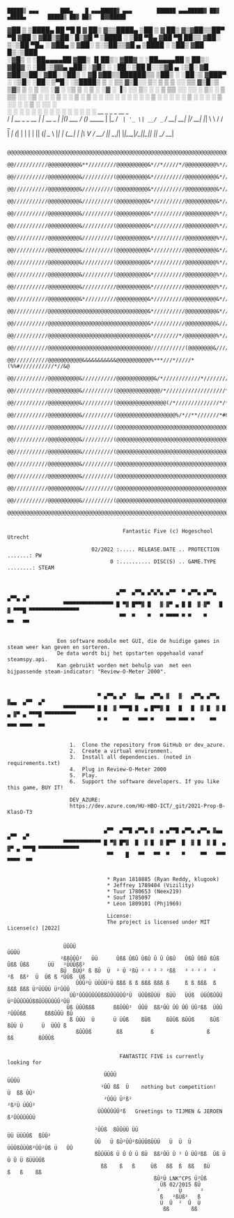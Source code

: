 
    █████▒ ▄▄▄       ███▄    █ ▄▄▄█████▓ ▄▄▄        ██████ ▄▄▄█████▓ ██▓ ▄████▄       █████▒ ██▓ ██▒   █▓▓█████ 
  ▓██   ▒ ▒████▄     ██ ▀█   █ ▓  ██▒ ▓▒▒████▄    ▒██    ▒ ▓  ██▒ ▓▒▓██▒▒██▀ ▀█     ▓██   ▒ ▓██▒▓██░   █▒▓█   ▀ 
  ▒████ ░ ▒██  ▀█▄  ▓██  ▀█ ██▒▒ ▓██░ ▒░▒██  ▀█▄  ░ ▓██▄   ▒ ▓██░ ▒░▒██▒▒▓█    ▄    ▒████ ░ ▒██▒ ▓██  █▒░▒███   
  ░▓█▒  ░ ░██▄▄▄▄██ ▓██▒  ▐▌██▒░ ▓██▓ ░ ░██▄▄▄▄██   ▒   ██▒░ ▓██▓ ░ ░██░▒▓▓▄ ▄██▒   ░▓█▒  ░ ░██░  ▒██ █░░▒▓█  ▄ 
  ░▒█░     ▓█   ▓██▒▒██░   ▓██░  ▒██▒ ░  ▓█   ▓██▒▒██████▒▒  ▒██▒ ░ ░██░▒ ▓███▀ ░   ░▒█░    ░██░   ▒▀█░  ░▒████▒
   ▒ ░     ▒▒   ▓▒█░░ ▒░   ▒ ▒   ▒ ░░    ▒▒   ▓▒█░▒ ▒▓▒ ▒ ░  ▒ ░░   ░▓  ░ ░▒ ▒  ░    ▒ ░    ░▓     ░ ▐░  ░░ ▒░ ░
   ░        ▒   ▒▒ ░░ ░░   ░ ▒░    ░      ▒   ▒▒ ░░ ░▒  ░ ░    ░     ▒ ░  ░  ▒       ░       ▒ ░   ░ ░░   ░ ░  ░
   ░ ░      ░   ▒      ░   ░ ░   ░        ░   ▒   ░  ░  ░    ░       ▒ ░░            ░ ░     ▒ ░     ░░     ░   
                ░  ░         ░                    ░  ░      ░            ░  ░ ░                  ░        ░     ░  ░
                                                                        ░                            ░
                                  __             _            _   _       __ _           
                                 / _| __ _ _ __ | |_ __ _ ___| |_(_) ___ / _(_)_   _____ 
                                | |_ / _` | '_ \| __/ _` / __| __| |/ __| |_| \ \ / / _ \
                                |  _| (_| | | | | || (_| \__ \ |_| | (__|  _| |\ V /  __/
                                |_|  \__,_|_| |_|\__\__,_|___/\__|_|\___|_| |_| \_/ \___|



                    @@@@@@@@@@@@@@@@@@@@@@@@@@@@@@@@@@@@@@@@@@@@@@@@@@@@@@@@@@@@@@@@@@@@@@@@@@@@@@@@
                    @@///////////@@@@@@@@@@&**/////////@@@@@@@@@@&*//*/////*/@@@@@@@@@@%*//////////@
                    @@///////////@@@@@@@@@@&//////////(@@@@@@@@@@&*//////////@@@@@@@@@@&*//////////@
                    @@///////////@@@@@@@@@@&//////////(@@@@@@@@@@&*//////////@@@@@@@@@@&*//////////@
                    @@///////////@@@@@@@@@@&//////////(@@@@@@@@@@&*//////////@@@@@@@@@@&*//////////@
                    @@///////////@@@@@@@@@@&//////////(@@@@@@@@@@&*//////////@@@@@@@@@@%*//////////@
                    @@///////////@@@@@@@@@@&//////////(@@@@@@@@@@&*//////////@@@@@@@@@@%*//////////@
                    @@///////////@@@@@@@@@@&//////////(@@@@@@@@@@&*//////////@@@@@@@@@@%*//////////@
                    @@///////////@@@@@@@@@@&//////////(@@@@@@@@@@&*//////////@@@@@@@@@@&*//////////@
                    @@///////////@@@@@@@@@@&//////////(@@@@@@@@@@&*//////////@@@@@@@@@@%*//////////@
                    @@///////////@@@@@@@@@@&//////////(@@@@@@@@@@&*//////////@@@@@@@@@@%*//////////@
                    @@///////////@@@@@@@@@@&///////////@@@@@@@@@@&*//////////@@@@@@@@@@%*//////////@
                    @@///////////@@@@@@@@@@&*//////////@@@@@@@@@@&*//////////@@@@@@@@@@&*//////////@
                    @@///////////@@@@@@@@@@@@@@@@@@@@@@@@@@@@@@@@&*//////////@@@@@@@@@@&*//////////@
                    @@///////////@@@@@@@@@@@@@@@@@@@@@@@@@@@@@@@@&*//////////@@@@@@@@@@&///////////@
                    @@///////////@@@@@@@@@@@@@@@@@@@@@@@@@@@@@@@@&*////////*/@@@@@@@@@@%*//////////@
                    @@///////////@@@@@@@@@@@@@@@@@@@@@@@@@@@@@@@@@///////////(@@@@@@@@&///////////#@
                    @@///////////@@@@@@@@@@@&&&&&&&&&&&@@@@@@@@@@@%***///*/////*(%%#///////////*//&@
                    @@///////////@@@@@@@@@@&///////////@@@@@@@@@@@@&/*////////////*//////////**//@@@
                    @@///////////@@@@@@@@@@&//////////(@@@@@@@@@@@@@@/*///////////////////*////%@@@@
                    @@///////////@@@@@@@@@@&//////////(@@@@@@@@@@@@@@@@(/*//////////////*/*/*&@@@@@@
                    @@///////////@@@@@@@@@@&//////////(@@@@@@@@@@@@@@@@@@@%/*//**///////*#&@@@@@@@@@
                    @@///////////@@@@@@@@@@&//////////(@@@@@@@@@@@@@@@@@@@@@@@@@@@@@@@@@@@@@@@@@@@@@
                    @@///////////@@@@@@@@@@&//////////(@@@@@@@@@@@@@@@@@@@@@@@@@@@@@@@@@@@@@@@@@@@@@
                    @@///////////@@@@@@@@@@&//////////(@@@@@@@@@@@@@@@@@@@@@@@@@@@@@@@@@@@@@@@@@@@@@
                    @@///////////@@@@@@@@@@&//////////(@@@@@@@@@@@@@@@@@@@@@@@@@@@@@@@@@@@@@@@@@@@@@
                    @@///////////@@@@@@@@@@&//////////(@@@@@@@@@@@@@@@@@@@@@@@@@@@@@@@@@@@@@@@@@@@@@
                    @@///////////@@@@@@@@@@&//////////(@@@@@@@@@@@@@@@@@@@@@@@@@@@@@@@@@@@@@@@@@@@@@
                    @@///////////@@@@@@@@@@&//////////(@@@@@@@@@@@@@@@@@@@@@@@@@@@@@@@@@@@@@@@@@@@@@
                    @@@@@@@@@@@@@@@@@@@@@@@@@@@@@@@@@@@@@@@@@@@@@@@@@@@@@@@@@@@@@@@@@@@@@@@@@@@@@@@@
                                                

                                         Fantastic Five (c) Hogeschool Utrecht

                               02/2022 :..... RELEASE.DATE .. PROTECTION .......: PW
                                     0 :.......... DISC(S) .. GAME.TYPE ........: STEAM


   
                                       ▄▀▀  ▄▀▀▄ ▄▀▄▀▄ ▄▀▀  ▀ ▄▀▀▄ ▄▀▀▄ ▄▀▀▄ ▄▀
                      ▀▀▀▀▀▀▀▀▀▀▀▀▀▀▀▀ █ ▀▓ █▀▀▓ █   ▓ ▓▀ ▄ █ █  ▓ ▓▀   █  ▓ ▀▀▀█ ▀▀▀▀▀▀▀▀▀▀▀▀▀▀▀▀
                                        ▀▀  ▀    ▀   ▀ ▀▀▀▀ ▀ ▀    ▀     ▀▀   ▀▀                                                         


                    Een software module met GUI, die de huidige games in steam weer kan geven en sorteren.
                    De data wordt bij het opstarten opgehaald vanaf steamspy.api.
                    Kan gebruikt worden met behulp van  met een bijpassende steam-indicator: "Review-O-Meter 2000".

 

                                 ▀ ▄▀▀▄ ▄▀   ▓▄▄  ▄▀▀▄ ▓   ▓   ▄▀▀▄ ▄▀▀▄ ▓▄▄  ▄▀▀  ▄▀
                      ▀▀▀▀▀▀▀▀▀▀ █ █  ▓ ▀▀▀█ █  ▄ █▀▀▓ █   █   █  ▓ █  ▓ █  ▄ ▓▀ ▄ ▀▀▀█ ▀▀▀▀▀▀▀▀▀▀
                                 ▀ ▀     ▀▀   ▀▀▀ ▀    ▀▀▀ ▀▀▀ ▀     ▀▀   ▀▀▀ ▀▀▀▀  ▀▀


                        1.  Clone the repository from GitHub or dev_azure.
                        2.  Create a virtual environment.
                        3.  Install all dependencies. (noted in requirements.txt)
                        4.  Plug in Review-O-Meter 2000
                        5.  Play.
                        6.  Support the software developers. If you like this game, BUY IT!
    
                        DEV_AZURE:
                        https://dev.azure.com/HU-HBO-ICT/_git/2021-Prop-B-KlasO-T3


                                   ▄▀▀  ▄▀▀█ ▄▀▀▄ ▓  ▄ ▄▀▀█ ▄▀▀▄ ▄▀▀▄ ▓▄▄  ▄▀▀  ▄▀
                      ▀▀▀▀▀▀▀▀▀▀▀▀ █ ▀▓ █▀▓  █  ▓ █  ▓ █▀▀  █  ▓ █  ▓ █  ▄ ▓▀ ▄ ▀▀▀█ ▀▀▀▀▀▀▀▀▀▀▀▀▀
                                    ▀▀    █   ▀▀   ▀▀  ▀    ▀     ▀▀   ▀▀▀ ▀▀▀▀  ▀▀


                                    * Ryan 1818885 (Ryan Reddy, klugook)
                                    * Jeffrey 1789404 (Vizility)
                                    * Tuur 1780653 (Neex219)
                                    * Souf 1785097
                                    * Léon 1809101 (Phj1969)
                
                                    License:
                                    The project is licensed under MIT License(c) [2022]
                    
                    
                      ÜÛÛÜ                                                                   ÜÛÛÜ
                     ²ßßÛÛÛ²   ÜÜ      Ûßß ÛßÛ ÛßÛ Û Û ÛßÛ   ÛßÛ ÛßÛ ßÛß Ûßß Ûßß      ÜÜ   ²ÛÛÛßß²
                     ßÜ  ßÛÛ² ß ßÛ  Ü  ² Û ²ßÜ ² ² ² ² ²ßß   ² ² ² ²  ²  ²ß  ßß²  Ü  Ûß ß ²ÛÛß  Üß
                          ÛÛÛ²Ü ÜÛÛÜ²Ü ßßß ß ß ßßß ßßß ß     ß ß ßßß  ß  ßßß ßßß Ü²ÜÛÛÜ Ü²ÛÛÛ
                        ÜÛ²ÛÛÛÛÛÛÛßßÛÛÛÛÛÛ²Ü  ÜÛÛßÛÜÜ  ßÜÜ   ÜÜß  ÜÜÛßÛÛÜ  Ü²ÛÛÛÛÛÛßßÛÛÛÛÛÛÛ²ÛÜ
                       Ûß ÜÛÛßßß      ßßÛÛÛ²  ÛÛÜ  ßß²ÛÜ ÛÛ ÛÛ ÜÛ²ßß  ÜÛÛ  ²ÛÛÛßß      ßßßÛÛÜ ßÛ
                        ß ÛÛÜ  Ü      Ü ÜÛß    ßÛß     ßÛÛß ßÛÛß     ßÛß    ßÛÜ Ü      Ü  ÜÛÛ ß
                          ßÛÛÛß        ßß         ß                 ß         ßß        ßÛÛÛß


                                        FANTASTIC FIVE is currently looking for

                                   ÜÛÛÜ                                         ÜÛÛÜ
                                  ²ÛÛ ßß  Ü    nothing but competition!     Ü  ßß ÛÛ²
                                   ²ÛÛÜ Ü²ß²                               ²ß²Ü ÜÛÛ²
                                 ÜÛÛÛÛÛÛ²ß   Greetings to TIJMEN & JEROEN    ß²ÛÛÛÛÛÛÜ

                                ²ÛÛß  ßÛÛÜÜ ÜÜ                           ÜÜ ÜÜÛÛß  ßÛÛ²
                                ÛÛ   Ü ßÛ²ÛÛ²ßÛÜÛßÛÜÜ   Ü  Ü  Ü   ÜÜÛßÛÜÛß²ÛÛ²Ûß Ü   ÛÛ
                                ßÛÛÜÜß Ü Û Û Ü ßÜ  ßß²ÛÜ Û ² Û ÜÛ²ßß  Üß Ü Û Û Ü ßÜÜÛÛß
                                  ßß    ß   ß     Üß   ßß  ß  ßß   ßÜ     ß   ß    ßß
                                                   ßÛ²Ü LNK^CPS Ü²Ûß
                                                     Üß 02/2015 ßÜ
                                                    ²      Ü      ²
                                                     ß   ²ßÜß²   ß
                                                     Ü  Û  ²  Û  Ü
                                                      ßß       ßß